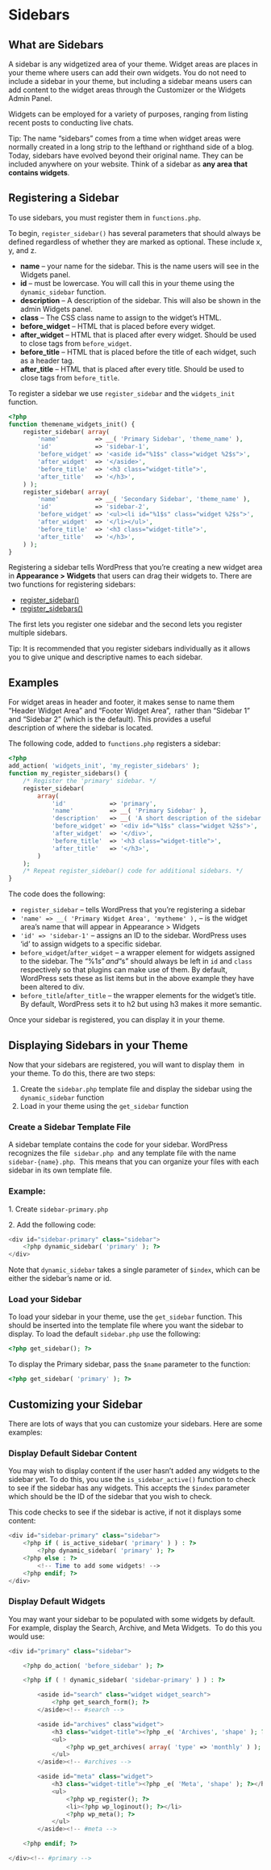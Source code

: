 # Sidebars

## What are Sidebars

A sidebar is any widgetized area of your theme. Widget areas are places in your theme where users can add their own widgets. You do not need to include a sidebar in your theme, but including a sidebar means users can add content to the widget areas through the Customizer or the Widgets Admin Panel.

Widgets can be employed for a variety of purposes, ranging from listing recent posts to conducting live chats.

Tip: The name “sidebars” comes from a time when widget areas were normally created in a long strip to the lefthand or righthand side of a blog. Today, sidebars have evolved beyond their original name. They can be included anywhere on your website. Think of a sidebar as **any area that contains widgets**.

## Registering a Sidebar

To use sidebars, you must register them in `functions.php`.

To begin, `register_sidebar()` has several parameters that should always be defined regardless of whether they are marked as optional. These include x, y, and z.

*   **name** – your name for the sidebar. This is the name users will see in the Widgets panel.
*   **id** – must be lowercase. You will call this in your theme using the `dynamic_sidebar` function.
*   **description** – A description of the sidebar. This will also be shown in the admin Widgets panel.
*   **class** – The CSS class name to assign to the widget’s HTML.
*   **before\_widget** – HTML that is placed before every widget.
*   **after\_widget** – HTML that is placed after every widget. Should be used to close tags from `before_widget`.
*   **before\_title** – HTML that is placed before the title of each widget, such as a header tag.
*   **after\_title** – HTML that is placed after every title. Should be used to close tags from `before_title`.

To register a sidebar we use `register_sidebar` and the `widgets_init` function.

```php
<?php
function themename_widgets_init() {
	register_sidebar( array(
		'name'          => __( 'Primary Sidebar', 'theme_name' ),
		'id'            => 'sidebar-1',
		'before_widget' => '<aside id="%1$s" class="widget %2$s">',
		'after_widget'  => '</aside>',
		'before_title'  => '<h3 class="widget-title">',
		'after_title'   => '</h3>',
	) );
	register_sidebar( array(
		'name'          => __( 'Secondary Sidebar', 'theme_name' ),
		'id'            => 'sidebar-2',
		'before_widget' => '<ul><li id="%1$s" class="widget %2$s">',
		'after_widget'  => '</li></ul>',
		'before_title'  => '<h3 class="widget-title">',
		'after_title'   => '</h3>',
	) );
}
```

Registering a sidebar tells WordPress that you’re creating a new widget area in **Appearance > Widgets** that users can drag their widgets to. There are two functions for registering sidebars:

*   [register\_sidebar()](https://developer.wordpress.org/reference/functions/register_sidebar/)
*   [register\_sidebars()](https://developer.wordpress.org/reference/functions/register_sidebars/)

The first lets you register one sidebar and the second lets you register multiple sidebars.

Tip: It is recommended that you register sidebars individually as it allows you to give unique and descriptive names to each sidebar.

## Examples

For widget areas in header and footer, it makes sense to name them “Header Widget Area” and “Footer Widget Area”,  rather than “Sidebar 1” and “Sidebar 2” (which is the default). This provides a useful description of where the sidebar is located.

The following code, added to `functions.php` registers a sidebar:

```php
<?php
add_action( 'widgets_init', 'my_register_sidebars' );
function my_register_sidebars() {
	/* Register the 'primary' sidebar. */
	register_sidebar(
		array(
			'id'            => 'primary',
			'name'          => __( 'Primary Sidebar' ),
			'description'   => __( 'A short description of the sidebar.' ),
			'before_widget' => '<div id="%1$s" class="widget %2$s">',
			'after_widget'  => '</div>',
			'before_title'  => '<h3 class="widget-title">',
			'after_title'   => '</h3>',
		)
	);
	/* Repeat register_sidebar() code for additional sidebars. */
}
```

The code does the following:

*   `register_sidebar` – tells WordPress that you’re registering a sidebar
*   `'name' => __( 'Primary Widget Area', 'mytheme' ),` – is the widget area’s name that will appear in Appearance > Widgets
*   `'id' => 'sidebar-1'` – assigns an ID to the sidebar. WordPress uses ‘id’ to assign widgets to a specific sidebar.
*   `before_widget`/`after_widget` – a wrapper element for widgets assigned to the sidebar. The “%1$s” and “%2$s” should always be left in `id` and `class` respectively so that plugins can make use of them. By default, WordPress sets these as list items but in the above example they have been altered to div.
*   `before_title`/`after_title` – the wrapper elements for the widget’s title. By default, WordPress sets it to h2 but using h3 makes it more semantic.

Once your sidebar is registered, you can display it in your theme.

## Displaying Sidebars in your Theme

Now that your sidebars are registered, you will want to display them  in  your theme. To do this, there are two steps:

1.  Create the `sidebar.php` template file and display the sidebar using the `dynamic_sidebar` function
2.  Load in your theme using the `get_sidebar` function

### Create a Sidebar Template File

A sidebar template contains the code for your sidebar. WordPress recognizes the file  `sidebar.php`  and any template file with the name `sidebar-{name}.php`.  This means that you can organize your files with each sidebar in its own template file.

### Example:

1\. Create `sidebar-primary.php`

2\. Add the following code:

```php
<div id="sidebar-primary" class="sidebar">
	<?php dynamic_sidebar( 'primary' ); ?>
</div>
```

Note that `dynamic_sidebar` takes a single parameter of `$index`, which can be either the sidebar’s name or id.

### Load your Sidebar

To load your sidebar in your theme, use the `get_sidebar` function. This should be inserted into the template file where you want the sidebar to display. To load the default `sidebar.php` use the following:

```php
<?php get_sidebar(); ?>
```

To display the Primary sidebar, pass the `$name` parameter to the function:

```php
<?php get_sidebar( 'primary' ); ?>
```

## Customizing your Sidebar

There are lots of ways that you can customize your sidebars. Here are some examples:

### Display Default Sidebar Content

You may wish to display content if the user hasn’t added any widgets to the sidebar yet. To do this, you use the `is_sidebar_active()` function to check to see if the sidebar has any widgets. This accepts the `$index` parameter which should be the ID of the sidebar that you wish to check.

This code checks to see if the sidebar is active, if not it displays some content:

```php
<div id="sidebar-primary" class="sidebar">
	<?php if ( is_active_sidebar( 'primary' ) ) : ?>
		<?php dynamic_sidebar( 'primary' ); ?>
	<?php else : ?>
		<!-- Time to add some widgets! -->
	<?php endif; ?>
</div>
```

### Display Default Widgets

You may want your sidebar to be populated with some widgets by default. For example, display the Search, Archive, and Meta Widgets.  To do this you would use:

```php
<div id="primary" class="sidebar">

	<?php do_action( 'before_sidebar' ); ?>

	<?php if ( ! dynamic_sidebar( 'sidebar-primary' ) ) : ?>

		<aside id="search" class="widget widget_search">
			<?php get_search_form(); ?>
		</aside><!-- #search -->

		<aside id="archives" class"widget">
			<h3 class="widget-title"><?php _e( 'Archives', 'shape' ); ?></h3>
			<ul>
				<?php wp_get_archives( array( 'type' => 'monthly' ) ); ?>
			</ul>
		</aside><!-- #archives -->

		<aside id="meta" class="widget">
			<h3 class="widget-title"><?php _e( 'Meta', 'shape' ); ?></h3>
			<ul>
				<?php wp_register(); ?>
				<li><?php wp_loginout(); ?></li>
				<?php wp_meta(); ?>
			</ul>
		</aside><!-- #meta -->

	<?php endif; ?>

</div><!-- #primary -->
```
